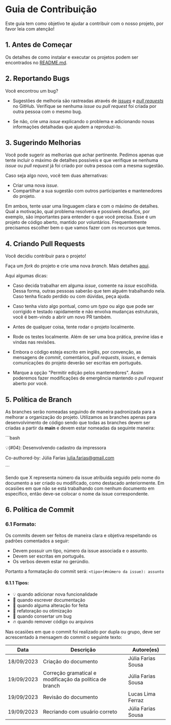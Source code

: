 # Guia de Contribuição

Este guia tem como objetivo te ajudar a contribuir com o nosso projeto, por favor leia com atenção!

## 1. Antes de Começar

Os detalhes de como instalar e executar os projetos podem ser encontrados no [README.md](https://github.com/fga-eps-mds/2023.2-PCGO-DOC#readme).

## 2. Reportando Bugs

Você encontrou um bug?

- Sugestões de melhoria são rastreadas através de [_issues_](https://guides.github.com/features/issues/) e [_pull requests_](https://guides.github.com/activities/hello-world/#pr) no GitHub. Verifique se nenhuma _issue_ ou _pull request_ foi criada por outra pessoa com o mesmo bug.

- Se não, crie uma _issue_ explicando o problema e adicionando novas informações detalhadas que ajudem a reproduzi-lo.

## 3. Sugerindo Melhorias

Você pode sugerir as melhorias que achar pertinente. Pedimos apenas que tente incluir o máximo de detalhes possíveis e que verifique se nenhuma _issue_ ou _pull request_ já foi criado por outra pessoa com a mesma sugestão.

Caso seja algo novo, você tem duas alternativas:

- Criar uma nova _issue_.
- Compartilhar a sua sugestão com outros participantes e mantenedores do projeto.

Em ambos, tente usar uma linguagem clara e com o máximo de detalhes. Qual a motivação, qual problema resolveria e possíveis desafios, por exemplo, são importantes para entender o que você precisa. Esse é um projeto de código aberto, mantido por voluntários. Frequentemente precisamos escolher bem o que vamos fazer com os recursos que temos.

## 4. Criando Pull Requests

Você decidiu contribuir para o projeto!

Faça um _fork_ do projeto e crie uma nova _branch_.
Mais detalhes [aqui](https://help.github.com/pt/enterprise/2.17/user/github/collaborating-with-issues-and-pull-requests/creating-a-pull-request-from-a-fork).

Aqui algumas dicas:

- Caso decida trabalhar em alguma _issue_, comente na _issue_ escolhida. Dessa forma, outras pessoas saberão que tem alguém trabalhando nela. Caso tenha ficado perdido ou com dúvidas, peça ajuda.

- Caso tenha visto algo pontual, como um _typo_ ou algo que pode ser corrigido e testado rapidamente e não envolva mudanças estruturais, você é bem-vindo a abrir um novo PR também.

- Antes de qualquer coisa, tente rodar o projeto localmente.

- Rode os testes localmente. Além de ser uma boa prática, previne idas e vindas nas revisões.

- Embora o código esteja escrito em inglês, por convenção, as mensagens de _commit_, comentários, _pull requests_, _issues_, e demais comunicações do projeto deverão ser escritas em português.

- Marque a opção "Permitir edição pelos mantenedores". Assim poderemos fazer modificações de emergência mantendo o _pull request_ aberto por você.

## 5. Política de Branch

As branches serão nomeadas seguindo de maneira padronizada para a melhorar a organização do projeto. Utilizamos as branches apenas para desenvolvimento de código sendo que todas as branches devem ser criadas a partir da **main** e devem estar nomeadas da seguinte maneira:

´´´bash

:bulb:(#04): Desenvolvendo cadastro da impressora

Co-authored-by: Júlia Farias julia.farias@gmail.com

´´´


Sendo que X representa número da issue atribuída seguido pelo nome do documento a ser criado ou modificado, como destacado anteriormente. Em ocasiões em que não se está trabalhando com nenhum documento em específico, então deve-se colocar o nome da issue correspondente.

## 6. Política de Commit

### 6.1 Formato:

Os commits devem ser feitos de maneira clara e objetiva respeitando os padrões comentados a seguir:

- Devem possuir um tipo, número da issue associada e o assunto.
- Devem ser escritas em português.
- Os verbos devem estar no gerúndio.

Portanto a formatação do commit será: `<tipo>(#número da issue): assunto`

#### 6.1.1 Tipos:
- :bulb: quando adicionar nova funcionalidade
- :pencil: quando escrever documentação
- :repeat: quando alguma alteração for feita
- :racehorse: refatoração ou otimização
- :bug: quando consertar um bug
- :fire: quando remover código ou arquivos

Nas ocasiões em que o commit foi realizado por dupla ou grupo, deve ser acrescentado à mensagem do commit o seguinte texto:




|**Data**|**Descrição**|**Autore(es)**|
|--------|-------------|--------------|
|18/09/2023| Criação do documento | Júlia Farias Sousa |
|19/09/2023| Correção gramatical e modificação da política de branch | Júlia Farias Sousa |
|19/09/2023| Revisão do documento | Lucas Lima Ferraz |
|19/09/2023| Recriando com usuário correto | Júlia Farias Sousa |






